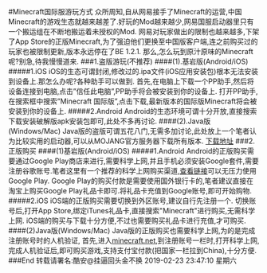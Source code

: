 #Minecraft国际服游玩方式
众所周知,自从网易接手了Minecraft的运营,中国Minecraft的游戏生态就越来越差了.好玩的Mod越来越少,网易国服启动器里只有一个搬运组在不断地搬运着未授权的Mod.
网易对玩家做出的限制也越来越多,下架了App Store的正版Minecraft,为了强迫他们更换至中国版客户端,连之前购买过的玩家也被限制更新,版本永远停在了BE 1.2.1.
那么,怎么玩到原汁原味的Minecraft呢?别急,待我慢慢道来.
###1.盗版游玩(不推荐)
####(1).基岩版(Android/iOS)
#####1.iOS
iOS的生态可谓封闭,修改过的.ipa文件(iOS应用安装包)根本无法安装到设备上.那怎么办呢?各种助手可以做到.
首先,在电脑上下载一个PP助手,然后将设备连接到电脑,点击”信任此电脑”,PP助手将会被安装到你的设备上.
打开PP助手,在搜索框中搜索”Minecraft 国际版”,点击下载,最新版本的国际版Minecraft将会被安装到你的设备上.
#####2.Android
Android的生态环境可谓十分开放,直接搜索下载安装破解版apk安装包即可,此处不多再讨论.
####(2).Java版(Windows/Mac)
Java版的盗版可谓五花八门,无需多加讨论,此处放上一个笔者认为比较实用的启动器,可以从MOJANG官方服务器下载所有版本.
[下载地址](http://suo.im/51ZsCh)
###2.正版购买
####(1)基岩版(Android/iOS)
#####1.Android
Android的正版购买需要通过Google Play商店来进行,需要科学上网,并且手机必须安装Google套件,需要注册谷歌账号.笔者这里有一个推荐的科学上网购买渠道,[查看链接](https://www.yuntissr.space/)可以无压力使用Google Play.
Google Play的购买付款是需要使用国外银行卡的,笔者建议直接在淘宝上购买Google Play礼品卡即可.将礼品卡充值到Google账号,即可开始购物.
#####2.iOS
iOS端的正版购买需要切换到外区账号,建议自行先注册一个.
切换账号后,打开App Store,绑定iTunes礼品卡,直接搜索"Minecraft"进行购买,无需科学上网.
iOS端的购买与下载十分方便,不过也需要购买礼品卡进行充值,才可购买.
####(2)Java版(Windows/Mac)
Java版的正版购买也需要科学上网,为的是完成注册账号时的人机验证,
首先,进入[minecraft.net](https://minecraft.net),到注册账号一栏时,打开科学上网,完成人机验证后,即可购买游戏,支持支付宝付款(把国家一栏拉到China),十分方便.
###End
转载请署名:酷安@挂逼回头金不换
2019-02-23 23:47:10 星期六
